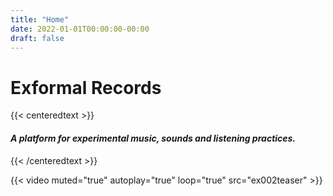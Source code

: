 ```yaml
---
title: "Home"
date: 2022-01-01T00:00:00-00:00
draft: false
---
```


# Exformal Records
 
{{< centeredtext >}}
<h4><i>A platform for experimental music, sounds and listening practices.</i></h4>
{{< /centeredtext >}}

{{< video muted="true" autoplay="true" loop="true" src="ex002teaser" >}}
